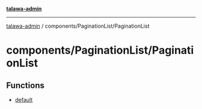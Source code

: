 [**talawa-admin**](../../../README.md)

***

[talawa-admin](../../../modules.md) / components/PaginationList/PaginationList

# components/PaginationList/PaginationList

## Functions

- [default](functions/default.md)
